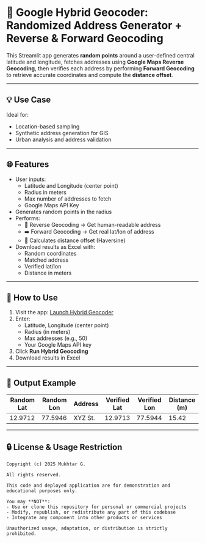 # 📍 Google Hybrid Geocoder: Randomized Address Generator + Reverse & Forward Geocoding

This Streamlit app generates **random points** around a user-defined central latitude and longitude, fetches addresses using **Google Maps Reverse Geocoding**, then verifies each address by performing **Forward Geocoding** to retrieve accurate coordinates and compute the **distance offset**.

---

## 💡 Use Case

Ideal for:
- Location-based sampling
- Synthetic address generation for GIS
- Urban analysis and address validation

---

## 🌐 Features

- User inputs:
  - Latitude and Longitude (center point)
  - Radius in meters
  - Max number of addresses to fetch
  - Google Maps API Key
- Generates random points in the radius
- Performs:
  - 🔁 Reverse Geocoding → Get human-readable address
  - ➡️ Forward Geocoding → Get real lat/lon of address
  - 📏 Calculates distance offset (Haversine)
- Download results as Excel with:
  - Random coordinates
  - Matched address
  - Verified lat/lon
  - Distance in meters

---

## 🚀 How to Use

1. Visit the app: [Launch Hybrid Geocoder](https://mukhtar27-hsnaddgenerator-app-xpk1ue.streamlit.app/)
2. Enter:
   - Latitude, Longitude (center point)
   - Radius (in meters)
   - Max addresses (e.g., 50)
   - Your Google Maps API key
3. Click **Run Hybrid Geocoding**
4. Download results in Excel

---

## 🧾 Output Example

| Random Lat | Random Lon | Address | Verified Lat | Verified Lon | Distance (m) |
|------------|------------|---------|---------------|---------------|---------------|
| 12.9712    | 77.5946    | XYZ St. | 12.9713        | 77.5944        | 15.42         |

---

## 🔒 License & Usage Restriction

```text
Copyright (c) 2025 Mukhtar G.

All rights reserved.

This code and deployed application are for demonstration and educational purposes only.

You may **NOT**:
- Use or clone this repository for personal or commercial projects
- Modify, republish, or redistribute any part of this codebase
- Integrate any component into other products or services

Unauthorized usage, adaptation, or distribution is strictly prohibited.
